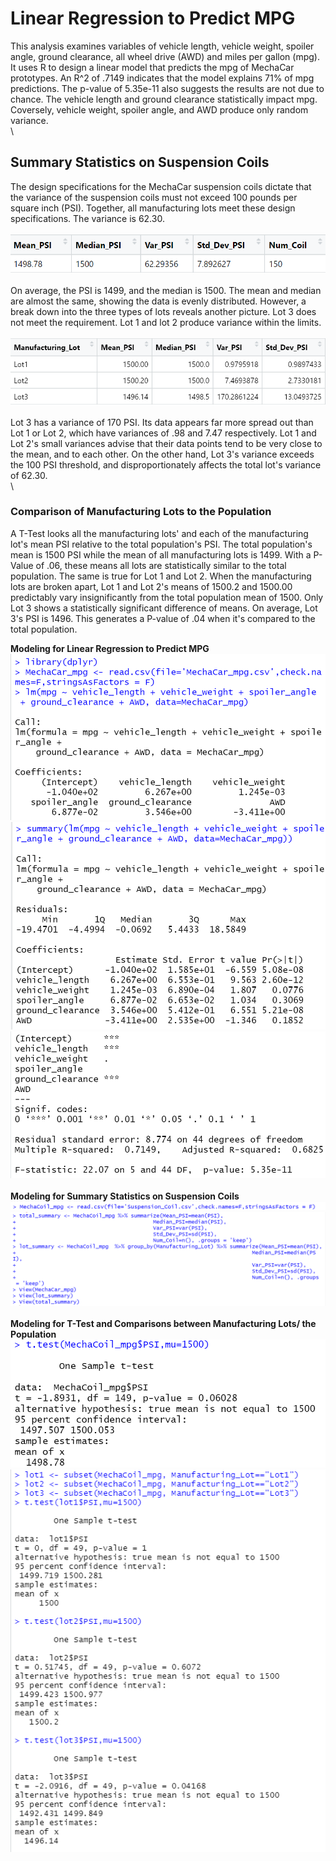 # Linear Regression to Predict MPG
This analysis examines variables of vehicle length, vehicle weight, spoiler angle, ground clearance, all wheel drive (AWD) and miles per gallon (mpg). It uses R to design a linear model that predicts the mpg of MechaCar prototypes. An R^2 of .7149 indicates that the model explains 71% of mpg predictions. The p-value of 5.35e-11 also suggests the results are not due to chance. The vehicle length and ground clearance statistically impact mpg. Coversely, vehicle weight, spoiler angle, and AWD produce only random variance. 
\
\
## Summary Statistics on Suspension Coils
The design specifications for the MechaCar suspension coils dictate that the variance of the suspension coils must not exceed 100 pounds per square inch (PSI). Together, all manufacturing lots meet these design specifications. The variance is 62.30.
\
\
!["Total_Summary_DataFrame.PNG"](https://github.com/dagibbins186/MechaCar_Statistical_Analysis/blob/main/Images/Total_Summary_DataFrame.PNG)
\
\
On average, the PSI is 1499, and the median is 1500. The mean and median are almost the same, showing the data is evenly distributed. However, a break down into the three types of lots reveals another picture. Lot 3 does not meet the requirement. Lot 1 and lot 2 produce variance within the limits.
\
\
!["Lot_Summary_DataFrame.PNG"](https://github.com/dagibbins186/MechaCar_Statistical_Analysis/blob/main/Images/Lot_Summary_DataFrame.PNG)
\
\
Lot 3 has a variance of 170 PSI. Its data appears far more spread out than Lot 1 or Lot 2, which have variances of .98 and 7.47 respectively. Lot 1 and Lot 2's small variances advise that their data points tend to be very close to the mean, and to each other. On the other hand, Lot 3's variance exceeds the 100 PSI threshold, and disproportionately affects the total lot's variance of 62.30. 
\
\
### Comparison of Manufacturing Lots to the Population
A T-Test looks all the manufacturing lots' and each of the manufacturing lot's mean PSI relative to the total population's PSI. The total population's mean is 1500 PSI while the mean of all manufacturing lots is 1499. With a P-Value of .06, these means all lots are statistically similar to the total population. The same is true for Lot 1 and Lot 2. When the manufacturing lots are broken apart, Lot 1 and Lot 2's means of 1500.2 and 1500.00 predictably vary insignificantly from the total population mean of 1500. Only Lot 3 shows a statistically significant difference of means. On average, Lot 3's PSI is 1496. This generates a P-value of .04 when it's compared to the total population.

**Modeling for Linear Regression to Predict MPG**
!["Variables-Coefficients-MPG.PNG"](https://github.com/dagibbins186/MechaCar_Statistical_Analysis/blob/main/Images/Variables-Coefficients-MPG.PNG)
!["Coefficients_Intercepts_MPG.PNG"](https://github.com/dagibbins186/MechaCar_Statistical_Analysis/blob/main/Images/Coefficients_Intercepts_MPG.PNG)
!["F-Statistic-MPG.PNG"](https://github.com/dagibbins186/MechaCar_Statistical_Analysis/blob/main/Images/F-Statistic-MPG.PNG)
\
\
**Modeling for Summary Statistics on Suspension Coils**
!["Read_Suspension_Coil_CSV.PNG"](https://github.com/dagibbins186/MechaCar_Statistical_Analysis/blob/main/Images/Read_Suspension_Coil_CSV.PNG)
!["Total_Summary_Lot_Summary_Code.PNG"](https://github.com/dagibbins186/MechaCar_Statistical_Analysis/blob/main/Images/Total_Summary_Lot_Summary_Code.PNG)
\
\
**Modeling for T-Test and Comparisons between Manufacturing Lots/ the Population**
!["T-Test.PNG"](https://github.com/dagibbins186/MechaCar_Statistical_Analysis/blob/main/Images/T-Test.PNG)
!["T_TestLot3.PNG"](https://github.com/dagibbins186/MechaCar_Statistical_Analysis/blob/main/Images/T_TestLot3.PNG)
